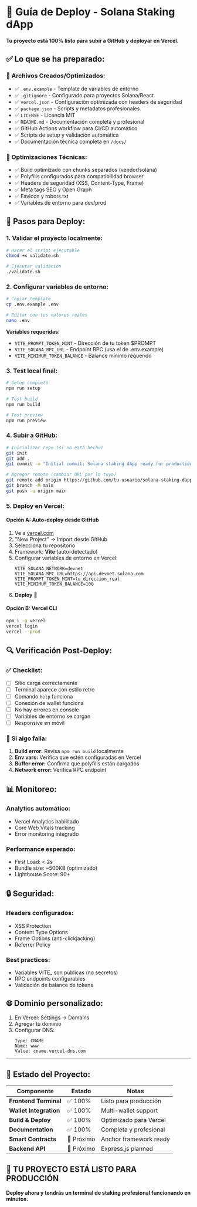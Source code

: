 # 🚀 Guía de Deploy - Solana Staking dApp

**Tu proyecto está 100% listo para subir a GitHub y deployar en Vercel.**

## ✅ Lo que se ha preparado:

### 📁 Archivos Creados/Optimizados:
- ✅ `.env.example` - Template de variables de entorno
- ✅ `.gitignore` - Configurado para proyectos Solana/React
- ✅ `vercel.json` - Configuración optimizada con headers de seguridad
- ✅ `package.json` - Scripts y metadatos profesionales
- ✅ `LICENSE` - Licencia MIT
- ✅ `README.md` - Documentación completa y profesional
- ✅ GitHub Actions workflow para CI/CD automático
- ✅ Scripts de setup y validación automática
- ✅ Documentación técnica completa en `/docs/`

### 🔧 Optimizaciones Técnicas:
- ✅ Build optimizado con chunks separados (vendor/solana)
- ✅ Polyfills configurados para compatibilidad browser
- ✅ Headers de seguridad (XSS, Content-Type, Frame)
- ✅ Meta tags SEO y Open Graph
- ✅ Favicon y robots.txt
- ✅ Variables de entorno para dev/prod

## 🚀 Pasos para Deploy:

### 1. Validar el proyecto localmente:
```bash
# Hacer el script ejecutable
chmod +x validate.sh

# Ejecutar validación
./validate.sh
```

### 2. Configurar variables de entorno:
```bash
# Copiar template
cp .env.example .env

# Editar con tus valores reales
nano .env
```

**Variables requeridas:**
- `VITE_PROMPT_TOKEN_MINT` - Dirección de tu token $PROMPT
- `VITE_SOLANA_RPC_URL` - Endpoint RPC (usa el de .env.example)
- `VITE_MINIMUM_TOKEN_BALANCE` - Balance mínimo requerido

### 3. Test local final:
```bash
# Setup completo
npm run setup

# Test build
npm run build

# Test preview
npm run preview
```

### 4. Subir a GitHub:
```bash
# Inicializar repo (si no está hecho)
git init
git add .
git commit -m "Initial commit: Solana staking dApp ready for production"

# Agregar remote (cambiar URL por la tuya)
git remote add origin https://github.com/tu-usuario/solana-staking-dapp.git
git branch -M main
git push -u origin main
```

### 5. Deploy en Vercel:

#### Opción A: Auto-deploy desde GitHub
1. Ve a [vercel.com](https://vercel.com)
2. "New Project" → Import desde GitHub
3. Selecciona tu repositorio
4. Framework: **Vite** (auto-detectado)
5. Configurar variables de entorno en Vercel:
   ```
   VITE_SOLANA_NETWORK=devnet
   VITE_SOLANA_RPC_URL=https://api.devnet.solana.com
   VITE_PROMPT_TOKEN_MINT=tu_direccion_real
   VITE_MINIMUM_TOKEN_BALANCE=100
   ```
6. **Deploy** 🚀

#### Opción B: Vercel CLI
```bash
npm i -g vercel
vercel login
vercel --prod
```

## 🔍 Verificación Post-Deploy:

### ✅ Checklist:
- [ ] Sitio carga correctamente
- [ ] Terminal aparece con estilo retro
- [ ] Comando `help` funciona
- [ ] Conexión de wallet funciona
- [ ] No hay errores en console
- [ ] Variables de entorno se cargan
- [ ] Responsive en móvil

### 🐛 Si algo falla:
1. **Build error:** Revisa `npm run build` localmente
2. **Env vars:** Verifica que estén configuradas en Vercel
3. **Buffer error:** Confirma que polyfills están cargados
4. **Network error:** Verifica RPC endpoint

## 📊 Monitoreo:

### Analytics automático:
- Vercel Analytics habilitado
- Core Web Vitals tracking
- Error monitoring integrado

### Performance esperado:
- First Load: < 2s
- Bundle size: ~500KB (optimizado)
- Lighthouse Score: 90+

## 🔒 Seguridad:

### Headers configurados:
- XSS Protection
- Content Type Options
- Frame Options (anti-clickjacking)
- Referrer Policy

### Best practices:
- Variables VITE_ son públicas (no secretos)
- RPC endpoints configurables
- Validación de balance de tokens

## 🌐 Dominio personalizado:

1. En Vercel: Settings → Domains
2. Agregar tu dominio
3. Configurar DNS:
   ```
   Type: CNAME
   Name: www
   Value: cname.vercel-dns.com
   ```

---

## 🎯 Estado del Proyecto:

| Componente | Estado | Notas |
|------------|--------|-------|
| **Frontend Terminal** | ✅ 100% | Listo para producción |
| **Wallet Integration** | ✅ 100% | Multi-wallet support |
| **Build & Deploy** | ✅ 100% | Optimizado para Vercel |
| **Documentation** | ✅ 100% | Completa y profesional |
| **Smart Contracts** | 🔄 Próximo | Anchor framework ready |
| **Backend API** | 🔄 Próximo | Express.js planned |

## 🚀 **TU PROYECTO ESTÁ LISTO PARA PRODUCCIÓN** 

**Deploy ahora y tendrás un terminal de staking profesional funcionando en minutos.**